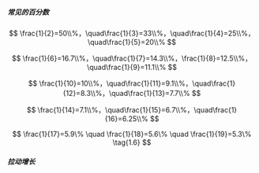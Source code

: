 ##### 常见的百分数

$$
\frac{1}{2}=50\\%，\quad\frac{1}{3}=33\\%，\quad\frac{1}{4}=25\\%，\quad\frac{1}{5}=20\\%
$$

$$
\frac{1}{6}=16.7\\%，\quad\frac{1}{7}=14.3\\%，\frac{1}{8}=12.5\\%，\quad\frac{1}{9}=11.1\\%
$$

$$
\frac{1}{10}=10\\%，\quad\frac{1}{11}=9.1\\%，\quad\frac{1}{12}=8.3\\%，\quad\frac{1}{13}=7.7\\% 
$$

$$
\frac{1}{14}=7.1\\%，\quad\frac{1}{15}=6.7\\%，\quad\frac{1}{16}=6.25\\%
$$

$$
\frac{1}{17}=5.9\% \quad \frac{1}{18}=5.6\% \quad \frac{1}{19}=5.3\% \tag{1.6}
$$

##### 拉动增长

